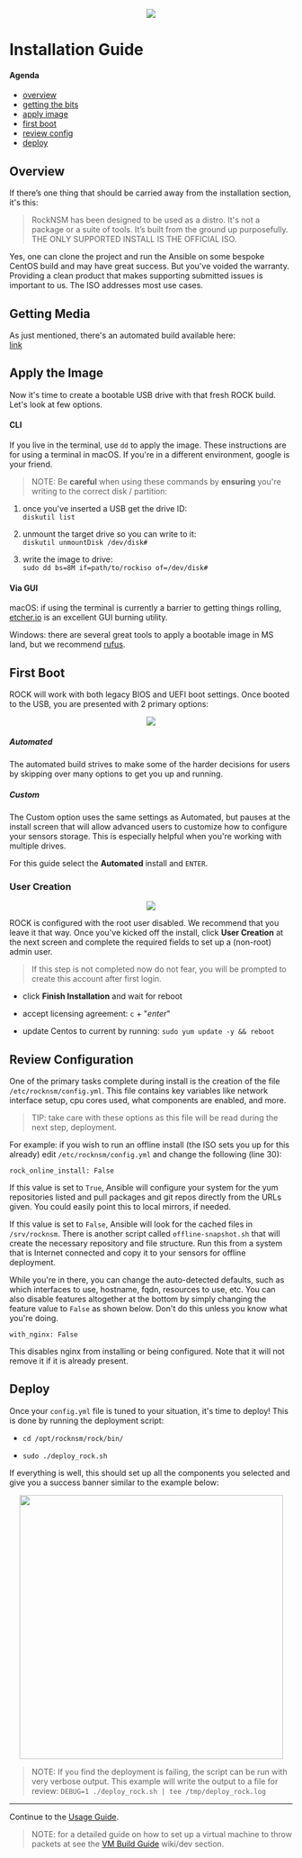 <p align="center">
<img src="install_banner.png">
</p>

# Installation Guide

#### Agenda
- [overview](#overview)
- [getting the bits](#getting-media)
- [apply image](#applying-the-image)
- [first boot](#first-boot)
- [review config](#review-configuration)
- [deploy](#deploy)


## Overview

If there’s one thing that should be carried away from the installation section, it's this:

> RockNSM has been designed to be used as a distro. It's not a package or a suite of tools. It’s built from the ground up purposefully.  THE ONLY SUPPORTED INSTALL IS THE OFFICIAL ISO.

Yes, one can clone the project and run the Ansible on some bespoke CentOS build and may have great success. But you've voided the warranty.  Providing a clean product that makes supporting submitted issues is important to us.  The ISO addresses most use cases.


## Getting Media

As just mentioned, there's an automated build available here:  
[link](@todo)
<!-- https://github.com/rocknsm/rock/releases -->


## Apply the Image

Now it's time to create a bootable USB drive with that fresh ROCK build.  Let's look at few options.   

#### CLI

If you live in the terminal, use `dd` to apply the image.  These instructions are for using a terminal in macOS.  If you're in a different environment, google is your friend.  

> NOTE: Be **careful** when using these commands by **ensuring** you're writing to the correct disk / partition:

1. once you've inserted a USB get the drive ID:  
`diskutil list`  

2. unmount the target drive so you can write to it:  
`diskutil unmountDisk /dev/disk#`  

3. write the image to drive:  
`sudo dd bs=8M if=path/to/rockiso of=/dev/disk#`  

#### Via GUI

macOS:  if using the terminal is currently a barrier to getting things rolling, [etcher.io](http://etcher.io) is an excellent GUI burning utility.  

Windows:  there are several great tools to apply a bootable image in MS land, but we recommend [rufus](https://rufus.akeo.ie/).  


## First Boot

ROCK will work with both legacy BIOS and UEFI boot settings.  Once booted to the USB, you are presented with 2 primary options:

<p align="center">
<img src="rock-initialboot.jpg">
</p>

##### Automated

The automated build strives to make some of the harder decisions for users by skipping over many options to get you up and running.

##### Custom

The Custom option uses the same settings as Automated, but pauses at the install screen that will allow advanced users to customize how to configure your sensors storage.  This is especially helpful when you're working with multiple drives.  

For this guide select the **Automated** install and `ENTER`.

### User Creation

<p align="center">
<img src="rock-user.jpg">
</p>

ROCK is configured with the root user disabled.  We recommend that you leave it that way.  Once you've kicked off the install, click **User Creation** at the next screen and complete the required fields to set up a (non-root) admin user.  

> If this step is not completed now do not fear, you will be prompted to create this account after first login.

- click **Finish Installation** and wait for reboot

- accept licensing agreement: `c` + "*enter*"

- update Centos to current by running: `sudo yum update -y && reboot`


## Review Configuration

One of the primary tasks complete during install is the creation of the file `/etc/rocknsm/config.yml`.  This file contains key variables like network interface setup, cpu cores used, what components are enabled, and more.

> TIP: take care with these options as this file will be read during the next step, deployment.

For example:  if you wish to run an offline install (the ISO sets you up for this already) edit `/etc/rocknsm/config.yml` and change the following (line 30):

```
rock_online_install: False
```

If this value is set to `True`, Ansible will configure your system for the yum repositories listed and pull packages and git repos directly from the URLs given. You could easily point this to local mirrors, if needed.

If this value is set to `False`, Ansible will look for the cached files in `/srv/rocknsm`. There is another script called `offline-snapshot.sh` that will create the necessary repository and file structure. Run this from a system that is Internet connected and copy it to your sensors for offline deployment.

While you're in there, you can change the auto-detected defaults, such as which interfaces to use, hostname, fqdn, resources to use, etc. You can also disable features altogether at the bottom by simply changing the feature value to `False` as shown below. Don't do this unless you know what you're doing.

```
with_nginx: False
```

This disables nginx from installing or being configured. Note that it will not remove it if it is already present.


## Deploy

Once your `config.yml` file is tuned to your situation, it's time to deploy!  This is done by running the deployment script:

-  `cd /opt/rocknsm/rock/bin/`

-  `sudo ./deploy_rock.sh`

If everything is well, this should set up all the components you selected and give you a success banner similar to the example below:

<p align="center">
<a href="https://asciinema.org/a/2rS2u1fJzhaNVtkuKWgqd5BQl" target="_blank"><img src="https://asciinema.org/a/2rS2u1fJzhaNVtkuKWgqd5BQl.png" width="469"/></a>
</p>

> NOTE: If you find the deployment is failing, the script can be run with very verbose output.  This example will write the output to a file for review:  `DEBUG=1 ./deploy_rock.sh | tee /tmp/deploy_rock.log`

---

Continue to the [Usage Guide](usage.md).

> NOTE: for a detailed guide on how to set up a virtual machine to throw packets at see the [VM Build Guide](../dev/vm_guide.md) wiki/dev section.
